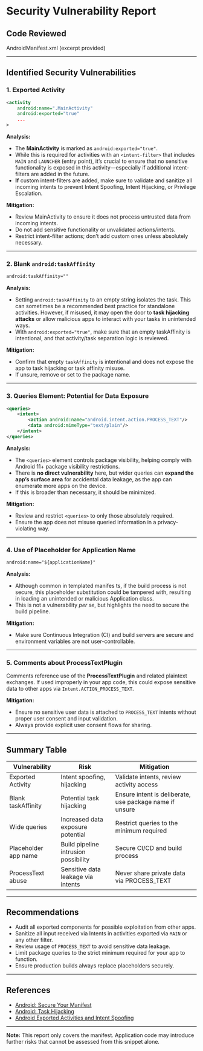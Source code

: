 # Security Vulnerability Report

## Code Reviewed

AndroidManifest.xml (excerpt provided)

---

## Identified Security Vulnerabilities

### 1. **Exported Activity**
```xml
<activity
    android:name=".MainActivity"
    android:exported="true"
    ...
>
```
**Analysis:**
- The **MainActivity** is marked as `android:exported="true"`.
- While this is required for activities with an `<intent-filter>` that includes `MAIN` and `LAUNCHER` (entry point), it’s crucial to ensure that no sensitive functionality is exposed in this activity—especially if additional intent-filters are added in the future.
- **If** custom intent-filters are added, make sure to validate and sanitize all incoming intents to prevent Intent Spoofing, Intent Hijacking, or Privilege Escalation.

**Mitigation:**
- Review MainActivity to ensure it does not process untrusted data from incoming intents.
- Do not add sensitive functionality or unvalidated actions/intents.
- Restrict intent-filter actions; don’t add custom ones unless absolutely necessary.

---

### 2. **Blank `android:taskAffinity`**
```xml
android:taskAffinity=""
```
**Analysis:**
- Setting `android:taskAffinity` to an empty string isolates the task. This can sometimes be a recommended best practice for standalone activities. However, if misused, it may open the door to **task hijacking attacks** or allow malicious apps to interact with your tasks in unintended ways.
- With `android:exported="true"`, make sure that an empty taskAffinity is intentional, and that activity/task separation logic is reviewed.

**Mitigation:**
- Confirm that empty `taskAffinity` is intentional and does not expose the app to task hijacking or task affinity misuse.
- If unsure, remove or set to the package name.

---

### 3. **Queries Element: Potential for Data Exposure**
```xml
<queries>
    <intent>
        <action android:name="android.intent.action.PROCESS_TEXT"/>
        <data android:mimeType="text/plain"/>
    </intent>
</queries>
```
**Analysis:**
- The `<queries>` element controls package visibility, helping comply with Android 11+ package visibility restrictions.
- There is **no direct vulnerability** here, but wider queries can **expand the app’s surface area** for accidental data leakage, as the app can enumerate more apps on the device.
- If this is broader than necessary, it should be minimized.

**Mitigation:**
- Review and restrict `<queries>` to only those absolutely required.
- Ensure the app does not misuse queried information in a privacy-violating way.

---

### 4. **Use of Placeholder for Application Name**
```xml
android:name="${applicationName}"
```
**Analysis:**
- Although common in templated manifes ts, if the build process is not secure, this placeholder substitution could be tampered with, resulting in loading an unintended or malicious Application class.
- This is not a vulnerability _per se_, but highlights the need to secure the build pipeline.

**Mitigation:**
- Make sure Continuous Integration (CI) and build servers are secure and environment variables are not user-controllable.

---

### 5. **Comments about ProcessTextPlugin**
Comments reference use of the **ProcessTextPlugin** and related plaintext exchanges. If used improperly in your app code, this could expose sensitive data to other apps via `Intent.ACTION_PROCESS_TEXT`.

**Mitigation:**
- Ensure no sensitive user data is attached to `PROCESS_TEXT` intents without proper user consent and input validation.
- Always provide explicit user consent flows for sharing.

---

## **Summary Table**

| Vulnerability         | Risk                                      | Mitigation                                         |
|-----------------------|-------------------------------------------|----------------------------------------------------|
| Exported Activity     | Intent spoofing, hijacking                | Validate intents, review activity access           |
| Blank taskAffinity    | Potential task hijacking                  | Ensure intent is deliberate, use package name if unsure |
| Wide queries          | Increased data exposure potential         | Restrict queries to the minimum required           |
| Placeholder app name  | Build pipeline intrusion possibility      | Secure CI/CD and build process                     |
| ProcessText abuse     | Sensitive data leakage via intents        | Never share private data via PROCESS_TEXT          |

---

## **Recommendations**

- Audit all exported components for possible exploitation from other apps.
- Sanitize all input received via Intents in activities exported via `MAIN` or any other filter.
- Review usage of `PROCESS_TEXT` to avoid sensitive data leakage.
- Limit package queries to the strict minimum required for your app to function.
- Ensure production builds always replace placeholders securely.

---

## **References**

- [Android: Secure Your Manifest](https://developer.android.com/topic/security/best-practices#manifest)
- [Android: Task Hijacking](https://www.ise.io/casestudies/cheating-androids-sandbox-task-hijacking-in-android/)
- [Android Exported Activities and Intent Spoofing](https://developer.android.com/guide/topics/manifest/activity-element#exported)

---

**Note:** This report only covers the manifest. Application code may introduce further risks that cannot be assessed from this snippet alone.